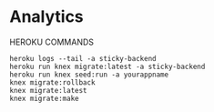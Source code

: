 # Analytics

HEROKU COMMANDS 

    heroku logs --tail -a sticky-backend
    heroku run knex migrate:latest -a sticky-backend
    heroku run knex seed:run -a yourappname
    knex migrate:rollback
    knex migrate:latest
    knex migrate:make 